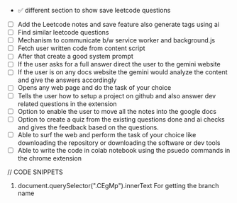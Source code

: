 - ✅ different section to show save leetcode questions
- [ ] Add the Leetcode notes and save feature also generate tags using ai 
- [ ] Find similar leetcode questions
- [ ] Mechanism to communicate b/w service worker and background.js
- [ ] Fetch user written code from content script
- [ ] After that create a good system prompt
- [ ] If the user asks for a full answer direct the user to the gemini website
- [ ] If the user is on any docs website the gemini would analyze the content and give the answers accordingly
- [ ] Opens any web page and do the task of your choice
- [ ] Tells the user how to setup a project on github and also answer dev related questions in the extension
- [ ] Option to enable the user to move all the notes into the google docs
- [ ] Option to create a quiz from the existing questions done and ai checks and gives the feedback based on the questions.
- [ ] Able to surf the web and perform the task of your choice like downloading the repository or downloading the software or dev tools
- [ ] Able to write the code in colab notebook using the psuedo commands in the chrome extension

// CODE SNIPPETS

1. document.querySelector(".CEgMp").innerText For getting the branch name
